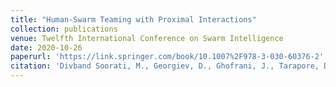 ```yaml
---
title: "Human-Swarm Teaming with Proximal Interactions"
collection: publications
venue: Twelfth International Conference on Swarm Intelligence
date: 2020-10-26
paperurl: 'https://link.springer.com/book/10.1007%2F978-3-030-60376-2'
citation: 'Divband Soorati, M., Georgiev, D., Ghofrani, J., Tarapore, D. and Ramchurn, S. (2020). *Human-Swarm Teaming with Proximal Interactions.* In: Swarm Intelligence. ANTS 2020, LNCS 12421.'
---
```

